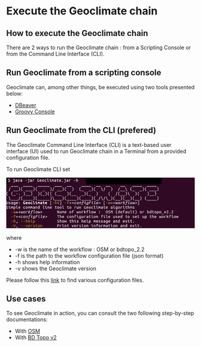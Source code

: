 # Execute the Geoclimate chain


## How to execute the Geoclimate chain

There are 2 ways to run the Geoclimate chain : from a Scripting Console or from the Command Line
Interface (CLI).


## Run Geoclimate from a scripting console

Geoclimate can, among other things, be executed using two tools presented below:

- [DBeaver](./execution_tools.md)
- [Groovy Console](./execution_tools.md)


## Run Geoclimate from the CLI (prefered)

The Geoclimate Command Line Interface (CLI) is a text-based user interface (UI) used to run
 Geoclimate chain in a Terminal from a provided configuration file.
 
 To run Geoclimate CLI set 
 
![](../resources/images/for_users/geoclimate_cli.png)

where

- -w  is the name of the workflow  : OSM or bdtopo_2.2
- -f  is the path to the workflow configuration file (json format)
- -h  shows help information
- -v  shows the Geoclimate version

Please follow this [link](https://github.com/orbisgis/geoclimate/tree/v1.0.0-RC1/processingchain/src/test/resources/org/orbisgis/orbisprocess/geoclimate/processingchain/config)
to find various configuration files.


## Use cases

To see Geoclimate in action, you can consult the two following step-by-step documentations:

- With [OSM](./execution_examples/run_osm.md)
- With [BD Topo v2](./execution_examples/run_bd_topo_v2.md)


